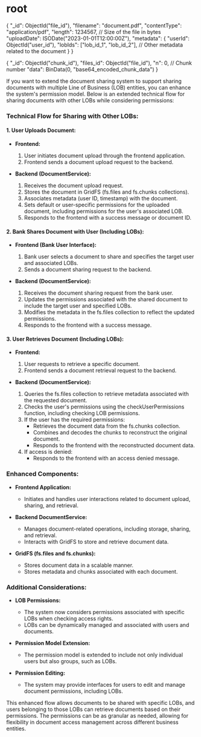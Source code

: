 # root

{
  "_id": ObjectId("file_id"),
  "filename": "document.pdf",
  "contentType": "application/pdf",
  "length": 1234567,  // Size of the file in bytes
  "uploadDate": ISODate("2023-01-01T12:00:00Z"),
  "metadata": {
    "userId": ObjectId("user_id"),
    "lobIds": ["lob_id_1", "lob_id_2"],
    // Other metadata related to the document
  }
}


{
  "_id": ObjectId("chunk_id"),
  "files_id": ObjectId("file_id"),
  "n": 0,  // Chunk number
  "data": BinData(0, "base64_encoded_chunk_data")
}


If you want to extend the document sharing system to support sharing documents with multiple Line of Business (LOB) entities, you can enhance the system's permission model. Below is an extended technical flow for sharing documents with other LOBs while considering permissions:

### Technical Flow for Sharing with Other LOBs:

#### 1. **User Uploads Document:**

- **Frontend:**
  1. User initiates document upload through the frontend application.
  2. Frontend sends a document upload request to the backend.

- **Backend (DocumentService):**
  1. Receives the document upload request.
  2. Stores the document in GridFS (fs.files and fs.chunks collections).
  3. Associates metadata (user ID, timestamp) with the document.
  4. Sets default or user-specific permissions for the uploaded document, including permissions for the user's associated LOB.
  5. Responds to the frontend with a success message or document ID.

#### 2. **Bank Shares Document with User (Including LOBs):**

- **Frontend (Bank User Interface):**
  1. Bank user selects a document to share and specifies the target user and associated LOBs.
  2. Sends a document sharing request to the backend.

- **Backend (DocumentService):**
  1. Receives the document sharing request from the bank user.
  2. Updates the permissions associated with the shared document to include the target user and specified LOBs.
  3. Modifies the metadata in the fs.files collection to reflect the updated permissions.
  4. Responds to the frontend with a success message.

#### 3. **User Retrieves Document (Including LOBs):**

- **Frontend:**
  1. User requests to retrieve a specific document.
  2. Frontend sends a document retrieval request to the backend.

- **Backend (DocumentService):**
  1. Queries the fs.files collection to retrieve metadata associated with the requested document.
  2. Checks the user's permissions using the checkUserPermissions function, including checking LOB permissions.
  3. If the user has the required permissions:
      - Retrieves the document data from the fs.chunks collection.
      - Combines and decodes the chunks to reconstruct the original document.
      - Responds to the frontend with the reconstructed document data.
  4. If access is denied:
      - Responds to the frontend with an access denied message.

### Enhanced Components:

- **Frontend Application:**
  - Initiates and handles user interactions related to document upload, sharing, and retrieval.

- **Backend DocumentService:**
  - Manages document-related operations, including storage, sharing, and retrieval.
  - Interacts with GridFS to store and retrieve document data.

- **GridFS (fs.files and fs.chunks):**
  - Stores document data in a scalable manner.
  - Stores metadata and chunks associated with each document.

### Additional Considerations:

- **LOB Permissions:**
  - The system now considers permissions associated with specific LOBs when checking access rights.
  - LOBs can be dynamically managed and associated with users and documents.

- **Permission Model Extension:**
  - The permission model is extended to include not only individual users but also groups, such as LOBs.

- **Permission Editing:**
  - The system may provide interfaces for users to edit and manage document permissions, including LOBs.

This enhanced flow allows documents to be shared with specific LOBs, and users belonging to those LOBs can retrieve documents based on their permissions. The permissions can be as granular as needed, allowing for flexibility in document access management across different business entities.
